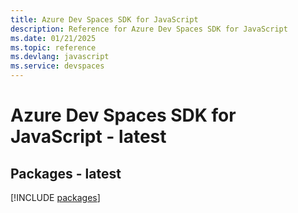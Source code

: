 ```yaml
---
title: Azure Dev Spaces SDK for JavaScript
description: Reference for Azure Dev Spaces SDK for JavaScript
ms.date: 01/21/2025
ms.topic: reference
ms.devlang: javascript
ms.service: devspaces
---
```

# Azure Dev Spaces SDK for JavaScript - latest
## Packages - latest
[!INCLUDE [packages](dev-spaces-index.md)]